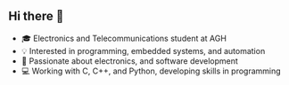 ## Hi there 👋
- 🎓 Electronics and Telecommunications student at AGH
- 💡 Interested in programming, embedded systems, and automation
- 🔧 Passionate about electronics, and software development
- 💻 Working with C, C++, and Python, developing skills in programming
<!-- 
**Jbanach123/Jbanach123** is a ✨ _special_ ✨ repository because its `README.md` (this file) appears on your GitHub profile.

Here are some ideas to get you started:

- 🔭 I’m currently working on ...
- 🌱 I’m currently learning ...
- 👯 I’m looking to collaborate on ...
- 🤔 I’m looking for help with ...
- 💬 Ask me about ...
- 📫 How to reach me: ...
- 😄 Pronouns: ...
- ⚡ Fun fact: ...
-->
